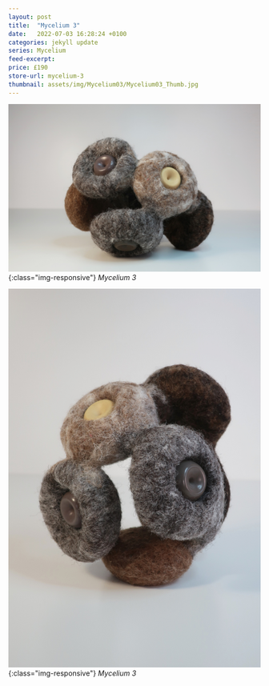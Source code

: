 ```yaml
---
layout: post
title:  "Mycelium 3"
date:   2022-07-03 16:28:24 +0100
categories: jekyll update
series: Mycelium
feed-excerpt:
price: £190
store-url: mycelium-3
thumbnail: assets/img/Mycelium03/Mycelium03_Thumb.jpg
---
```

![Mycelium 3 Sculpture](/assets/img/Mycelium03/Mycelium03_01.jpg){:class="img-responsive"}
*Mycelium 3*

![Mycelium 3 Sculpture](/assets/img/Mycelium03/Mycelium03_02.jpg){:class="img-responsive"}
*Mycelium 3*